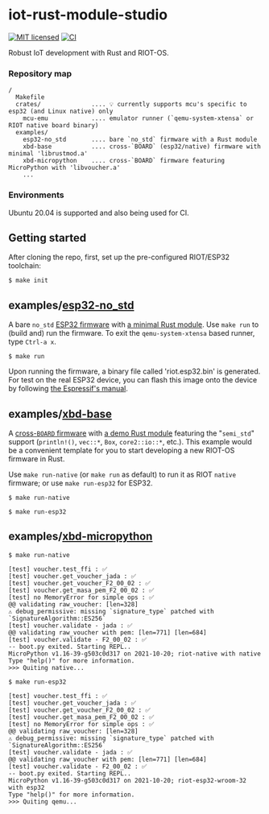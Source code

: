 # iot-rust-module-studio

[![MIT licensed][mit-badge]][mit-url]
[![CI][actions-badge]][actions-url]

[mit-badge]: https://img.shields.io/badge/license-MIT-blue.svg
[mit-url]: https://github.com/AnimaGUS-minerva/RIOT-rust-module-studio/blob/main/LICENSE
[actions-badge]: https://github.com/AnimaGUS-minerva/RIOT-rust-module-studio/workflows/CI/badge.svg
[actions-url]: https://github.com/AnimaGUS-minerva/RIOT-rust-module-studio/actions

Robust IoT development with Rust and RIOT-OS.

### Repository map

```
/
  Makefile
  crates/              .... 💡 currently supports mcu's specific to esp32 (and Linux native) only
    mcu-emu            .... emulator runner (`qemu-system-xtensa` or RIOT native board binary)
  examples/
    esp32-no_std       .... bare `no_std` firmware with a Rust module
    xbd-base           .... cross-`BOARD` (esp32/native) firmware with minimal 'librustmod.a'
    xbd-micropython    .... cross-`BOARD` firmware featuring MicroPython with 'libvoucher.a'
    ...
```

### Environments

Ubuntu 20.04 is supported and also being used for CI.

## Getting started

After cloning the repo, first, set up the pre-configured RIOT/ESP32 toolchain:

```
$ make init
```

## examples/[esp32-no_std](https://github.com/AnimaGUS-minerva/iot-rust-module-studio/tree/main/examples/esp32-no_std)

A bare `no_std` [ESP32 firmware](https://github.com/AnimaGUS-minerva/iot-rust-module-studio/blob/main/examples/esp32-no_std/riot/main.c) with [a minimal Rust module](https://github.com/AnimaGUS-minerva/iot-rust-module-studio/blob/main/examples/esp32-no_std/src/lib.rs).  Use `make run` to (build and) run the firmware. To exit the `qemu-system-xtensa` based runner, type `Ctrl-a x`.

```
$ make run
```

Upon running the firmware, a binary file called 'riot.esp32.bin' is generated.  For test on the real ESP32 device, you can flash this image onto the device by following [the Espressif's manual](https://docs.espressif.com/projects/esp-idf/en/latest/esp32/get-started/).

## examples/[xbd-base](https://github.com/AnimaGUS-minerva/iot-rust-module-studio/tree/main/examples/xbd-base)

A [cross-`BOARD` firmware](https://github.com/AnimaGUS-minerva/iot-rust-module-studio/blob/main/examples/xbd-base/riot/main.c) with [a demo Rust module](https://github.com/AnimaGUS-minerva/iot-rust-module-studio/blob/main/examples/xbd-base/src/lib.rs) featuring the "`semi_std`" support (`println!()`, `vec::*`, `Box`, `core2::io::*`, etc.). This example would be a convenient template for you to start developing a new RIOT-OS firmware in Rust.

Use `make run-native` (or `make run` as default) to run it as RIOT `native` firmware; or use `make run-esp32` for ESP32.

```
$ make run-native
```

```
$ make run-esp32
```

## examples/[xbd-micropython](https://github.com/AnimaGUS-minerva/iot-rust-module-studio/tree/main/examples/xbd-micropython)

```
$ make run-native

[test] voucher.test_ffi : ✅
[test] voucher.get_voucher_jada : ✅
[test] voucher.get_voucher_F2_00_02 : ✅
[test] voucher.get_masa_pem_F2_00_02 : ✅
[test] no MemoryError for simple ops : ✅
@@ validating raw_voucher: [len=328]
⚠️ debug_permissive: missing `signature_type` patched with `SignatureAlgorithm::ES256`
[test] voucher.validate - jada : ✅
@@ validating raw_voucher with pem: [len=771] [len=684]
[test] voucher.validate - F2_00_02 : ✅
-- boot.py exited. Starting REPL..
MicroPython v1.16-39-g503c0d317 on 2021-10-20; riot-native with native
Type "help()" for more information.
>>> Quiting native...
```

```
$ make run-esp32

[test] voucher.test_ffi : ✅
[test] voucher.get_voucher_jada : ✅
[test] voucher.get_voucher_F2_00_02 : ✅
[test] voucher.get_masa_pem_F2_00_02 : ✅
[test] no MemoryError for simple ops : ✅
@@ validating raw_voucher: [len=328]
⚠️ debug_permissive: missing `signature_type` patched with `SignatureAlgorithm::ES256`
[test] voucher.validate - jada : ✅
@@ validating raw_voucher with pem: [len=771] [len=684]
[test] voucher.validate - F2_00_02 : ✅
-- boot.py exited. Starting REPL..
MicroPython v1.16-39-g503c0d317 on 2021-10-20; riot-esp32-wroom-32 with esp32
Type "help()" for more information.
>>> Quiting qemu...
```
